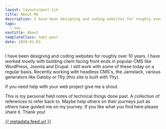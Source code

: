 ```yaml
---
layout: layouts/post.njk
title: About Me
description: I have been designing and coding websites for roughly over 10 years.
tags:
  - nav
navtitle: About
templateClass: tmpl-post
date: 2020-01-03
---
```


I have been designing and coding websites for roughly over 10 years. I have worked mostly with building client facing front ends in popular CMS like WordPress, Joomla and Drupal. I still work with some of these today on a regular basis. Recently working with headless CMS's, the Jamstack, various generators like Gatsby or 11ty (this site is built with 11ty).

If you need help with your web project give me a shout.

This is my personal field notes of technical things done past. A collection of references to refer back to. Maybe help others on their journeys just as others have guided me on my journey. If you like what you find here please share it. Thank you!

<a href="{{ metadata.feed.url }}">{{ metadata.feed.url }}</a></p>
